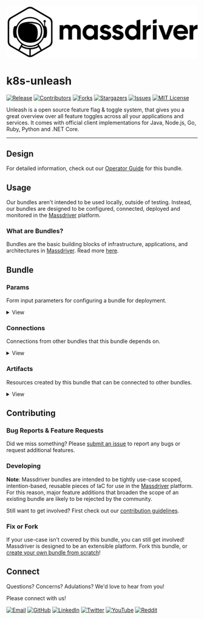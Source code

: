 




[![Massdriver][logo]][website]

# k8s-unleash

[![Release][release_shield]][release_url]
[![Contributors][contributors_shield]][contributors_url]
[![Forks][forks_shield]][forks_url]
[![Stargazers][stars_shield]][stars_url]
[![Issues][issues_shield]][issues_url]
[![MIT License][license_shield]][license_url]

<!--
##### STILL NEED TO GET SLACK WORKING ###
[!["Slack Community"](%s)][slack]
-->


Unleash is a open source feature flag & toggle system, that gives you a great overview over all feature toggles across all your applications and services. It comes with official client implementations for Java, Node.js, Go, Ruby, Python and .NET Core.


---

## Design

For detailed information, check out our [Operator Guide](operator.mdx) for this bundle.

## Usage

Our bundles aren't intended to be used locally, outside of testing. Instead, our bundles are designed to be configured, connected, deployed and monitored in the [Massdriver][website] platform.

### What are Bundles?

Bundles are the basic building blocks of infrastructure, applications, and architectures in [Massdriver][website]. Read more [here](https://docs.massdriver.cloud/concepts/bundles).

## Bundle

### Params

Form input parameters for configuring a bundle for deployment.

<details>
<summary>View</summary>

<!-- PARAMS:START -->

**Params coming soon**

<!-- PARAMS:END -->

</details>

### Connections

Connections from other bundles that this bundle depends on.

<details>
<summary>View</summary>

<!-- CONNECTIONS:START -->

**Connections coming soon**

<!-- CONNECTIONS:END -->

</details>

### Artifacts

Resources created by this bundle that can be connected to other bundles.

<details>
<summary>View</summary>

<!-- ARTIFACTS:START -->

**Artifacts coming soon**

<!-- ARTIFACTS:END -->

</details>

## Contributing

<!-- CONTRIBUTING:START -->

### Bug Reports & Feature Requests

Did we miss something? Please [submit an issue](https://github.com/massdriver-cloud/k8s-unleash/issues) to report any bugs or request additional features.

### Developing

**Note**: Massdriver bundles are intended to be tightly use-case scoped, intention-based, reusable pieces of IaC for use in the [Massdriver][website] platform. For this reason, major feature additions that broaden the scope of an existing bundle are likely to be rejected by the community.

Still want to get involved? First check out our [contribution guidelines](https://docs.massdriver.cloud/bundles/contributing).

### Fix or Fork

If your use-case isn't covered by this bundle, you can still get involved! Massdriver is designed to be an extensible platform. Fork this bundle, or [create your own bundle from scratch](https://docs.massdriver.cloud/bundles/development)!

<!-- CONTRIBUTING:END -->

## Connect

<!-- CONNECT:START -->

Questions? Concerns? Adulations? We'd love to hear from you!

Please connect with us!

[![Email][email_shield]][email_url]
[![GitHub][github_shield]][github_url]
[![LinkedIn][linkedin_shield]][linkedin_url]
[![Twitter][twitter_shield]][twitter_url]
[![YouTube][youtube_shield]][youtube_url]
[![Reddit][reddit_shield]][reddit_url]

<!-- markdownlint-disable -->

[logo]: https://raw.githubusercontent.com/massdriver-cloud/docs/main/static/img/logo-with-logotype-horizontal-400x110.svg
[docs]: https://docs.massdriver.cloud/?utm_source=github&utm_medium=readme&utm_campaign=k8s-unleash&utm_content=docs
[website]: https://www.massdriver.cloud/?utm_source=github&utm_medium=readme&utm_campaign=k8s-unleash&utm_content=website
[github]: https://github.com/massdriver-cloud?utm_source=github&utm_medium=readme&utm_campaign=k8s-unleash&utm_content=github
[slack]: https://massdriverworkspace.slack.com/?utm_source=github&utm_medium=readme&utm_campaign=k8s-unleash&utm_content=slack
[linkedin]: https://www.linkedin.com/company/massdriver/?utm_source=github&utm_medium=readme&utm_campaign=k8s-unleash&utm_content=linkedin



[contributors_shield]: https://img.shields.io/github/contributors/massdriver-cloud/k8s-unleash.svg?style=for-the-badge
[contributors_url]: https://github.com/massdriver-cloud/k8s-unleash/graphs/contributors
[forks_shield]: https://img.shields.io/github/forks/massdriver-cloud/k8s-unleash.svg?style=for-the-badge
[forks_url]: https://github.com/massdriver-cloud/k8s-unleash/network/members
[stars_shield]: https://img.shields.io/github/stars/massdriver-cloud/k8s-unleash.svg?style=for-the-badge
[stars_url]: https://github.com/massdriver-cloud/k8s-unleash/stargazers
[issues_shield]: https://img.shields.io/github/issues/massdriver-cloud/k8s-unleash.svg?style=for-the-badge
[issues_url]: https://github.com/massdriver-cloud/k8s-unleash/issues
[release_url]: https://github.com/massdriver-cloud/k8s-unleash/releases/latest
[release_shield]: https://img.shields.io/github/release/massdriver-cloud/k8s-unleash.svg?style=for-the-badge
[license_shield]: https://img.shields.io/github/license/massdriver-cloud/k8s-unleash.svg?style=for-the-badge
[license_url]: https://github.com/massdriver-cloud/k8s-unleash/blob/main/LICENSE


[email_url]: mailto:support@massdriver.cloud
[email_shield]: https://img.shields.io/badge/email-Massdriver-black.svg?style=for-the-badge&logo=mail.ru&color=000000
[github_url]: mailto:support@massdriver.cloud
[github_shield]: https://img.shields.io/badge/follow-Github-black.svg?style=for-the-badge&logo=github&color=181717
[linkedin_url]: https://linkedin.com/in/massdriver-cloud
[linkedin_shield]: https://img.shields.io/badge/follow-LinkedIn-black.svg?style=for-the-badge&logo=linkedin&color=0A66C2
[twitter_url]: https://twitter.com/massdriver?utm_source=github&utm_medium=readme&utm_campaign=k8s-unleash&utm_content=twitter
[twitter_shield]: https://img.shields.io/badge/follow-Twitter-black.svg?style=for-the-badge&logo=twitter&color=1DA1F2
[discourse_url]: https://community.massdriver.cloud?utm_source=github&utm_medium=readme&utm_campaign=k8s-unleash&utm_content=discourse
[discourse_shield]: https://img.shields.io/badge/join-Discourse-black.svg?style=for-the-badge&logo=discourse&color=000000
[youtube_url]: https://www.youtube.com/channel/UCfj8P7MJcdlem2DJpvymtaQ
[youtube_shield]: https://img.shields.io/badge/subscribe-Youtube-black.svg?style=for-the-badge&logo=youtube&color=FF0000
[reddit_url]: https://www.reddit.com/r/massdriver
[reddit_shield]: https://img.shields.io/badge/subscribe-Reddit-black.svg?style=for-the-badge&logo=reddit&color=FF4500

<!-- markdownlint-restore -->

<!-- CONNECT:END -->
